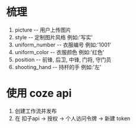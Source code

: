 # 梳理
1. picture -- 用户上传图片
2. style -- 定制图片风格  例如:'写实'
3. uniform_number -- 衣服编号  例如:'1001'
4. uniform_color -- 衣服颜色  例如:'红色'
5. position -- 前锋, 后卫, 中锋, 门将, 守门员
6. shooting_hand -- 持杆的手  例如:'左'


# 使用 coze api
1. 创建工作流并发布
2. 在 扣子api -> 授权 -> 个人访问令牌 -> 新建 token
